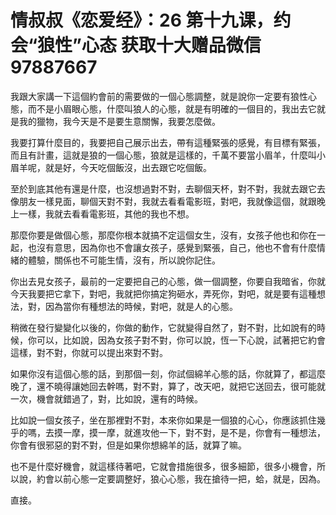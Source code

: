 # 情叔叔《恋爱经》：26 第十九课，约会“狼性”心态   获取十大赠品微信97887667 

我跟大家講一下這個約會前的需要做的一個心態調整，就是說你一定要有狼性心態，而不是小眉眼心態，什麼叫狼人的心態，就是有明確的一個目的，我出去它就是我的獵物，我今天是不是要生意關懈，我要怎麼做。

我要打算什麼目的，我要把自己展示出去，帶有這種緊張的感覺，有目標有緊張，而且有計畫，這就是狼的一個心態，狼就是這樣的，千萬不要當小眉羊，什麼叫小眉羊呢，就是好，今天吃個飯沒，出去跟它吃個飯。

至於到底其他有還是什麼，也沒想過對不對，去聊個天杯，對不對，我就去跟它去像朋友一樣見面，聊個天對不對，我就去看看電影班，對吧，我就像這個，就跟晚上一樣，我就去看看電影班，其他的我也不想。

那麼你要是做個心態，那麼你根本就搞不定這個女生，沒有，女孩子他也和你在一起，也沒有意思，因為你也不會讓女孩子，感覺到緊張，自己，他也不會有什麼情緒的體驗，關係也不可能生情，沒有，所以說你記住。

你出去見女孩子，最前的一定要把自己的心態，做一個調整，你要自我暗省，你就今天我要把它拿下，對吧，我就把你搞定狗砸水，弄死你，對吧，就是要有這種想法，對，因為當你有種想法的時候，對吧，就是人的心態。

稍微在發行變變化以後的，你做的動作，它就變得自然了，對不對，比如說有的時候，你可以，比如說，因為女孩子對不對，你可以說，恆一下心說，試著把它約會這樣，對不對，你就可以提出來對不對。

如果你沒有這個心態的話，到那個一刻，你試個綿羊心態的話，你就算了，都這麼晚了，還不曉得讓她回去幹嗎，對不對，算了，改天吧，就把它送回去，很可能就一次，機會就錯過了，對，比如說，還有的時候。

比如說一個女孩子，坐在那裡對不對，本來你如果是一個狼的心心，你應該抓住幾乎的嗎，去摸一摩，摸一摩，就進攻他一下，對不對，是不是，你會有一種想法，你會有很邪惡的對不對，但是如果你想綿羊的話，就算了嘛。

也不是什麼好機會，就這樣待著吧，它就會措施很多，很多細節，很多小機會，所以說，約會以前心態一定要調整好，狼心心態，我在搶待一把，蛤，就是，因為。

直接。